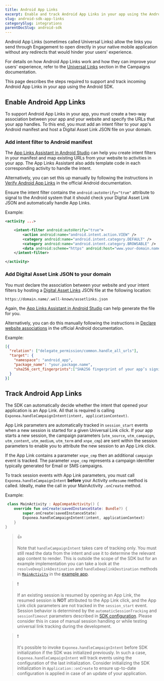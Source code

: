 ```yaml
---
title: Android App Links
excerpt: Enable and track Android App Links in your app using the Android SDK
slug: android-sdk-app-links
categorySlug: integrations
parentDocSlug: android-sdk
---
```


Android App Links (sometimes called Universal Links) allow the links you send through Engagement to open directly in your native mobile application without any redirects that would hinder your users' experience.

For details on how Android App Links work and how they can improve your users' experience, refer to the [Universal Links](https://documentation.bloomreach.com/engagement/docs/universal-link) section in the Campaigns documentation.

This page describes the steps required to support and track incoming Android App Links in your app using the Android SDK.

## Enable Android App Links

To support Android App Links in your app, you must create a two-way association between your app and your website and specify the URLs that your app handles. To this end, you must add an intent filter to your app's Android manifest and host a Digital Asset Link JSON file on your domain.

### Add intent filter to Android manifest

The [App Links Assistant in Android Studio](https://developer.android.com/studio/write/app-link-indexing.html#intent) can help you create intent filters in your manifest and map existing URLs from your website to activities in your app. The App Links Assistant also adds template code in each corresponding activity to handle the intent.

Alternatively, you can set this up manually by following the instructions in [Verify Android App Links](https://developer.android.com/training/app-links/verify-android-applinks) in the official Android documentation.

Ensure the intent filter contains the `android:autoVerify="true"` attribute to signal to the Android system that it should check your Digital Asset Link JSON and automatically handle App Links.

Example:

```xml
<activity ...>

    <intent-filter android:autoVerify="true">
        <action android:name="android.intent.action.VIEW" />
        <category android:name="android.intent.category.DEFAULT" />
        <category android:name="android.intent.category.BROWSABLE" />
        <data android:scheme="https" android:host="www.your-domain.name" />
    </intent-filter>

</activity>
```

### Add Digital Asset Link JSON to your domain

You must declare the association between your website and your intent filters by hosting a [Digital Asset Links](https://developers.google.com/digital-asset-links/v1/getting-started) JSON file at the following location:

```
https://domain.name/.well-known/assetlinks.json
```

Again, the [App Links Assistant in Android Studio](https://developer.android.com/studio/write/app-link-indexing.html#associatesite) can help generate the file for you.

Alternatively, you can do this manually following the instructions in [Declare website associations](https://developer.android.com/training/app-links/verify-android-applinks#web-assoc) in the official Android documentation.

Example:

```json
[{
  "relation": ["delegate_permission/common.handle_all_urls"],
  "target": {
    "namespace": "android_app",
    "package_name": "your.package.name",
    "sha256_cert_fingerprints":["SHA256 fingerprint of your app’s signing certificate"]
  }
}]
```

## Track Android App Links

The SDK can automatically decide whether the intent that opened your application is an App Link. All that is required is calling `Exponea.handleCampaignIntent(intent, applicationContext)`.

App Link parameters are automatically tracked in `session_start` events when a new session is started for a given Universal Link click. If your app starts a new session, the campaign parameters (`utm_source`, `utm_campaign`, `utm_content`, `utm_medium`, `utm_term` and `xnpe_cmp`) are sent within the session parameters to enable you to attribute the new session to an App Link click.

If the App Link contains a parameter `xnpe_cmp` then an additional `campaign` event is tracked. The parameter `xnpe_cmp` represents a campaign identifier typically generated for Email or SMS campaigns.

To track session events with App Link parameters, you must call `Exponea.handleCampaignIntent` **before** your Activity `onResume` method is called. Ideally, make the call in your MainActivity `.onCreate` method.

Example:

```kotlin
 class MainActivity : AppCompatActivity() {
    override fun onCreate(savedInstanceState: Bundle?) {
        super.onCreate(savedInstanceState)
        Exponea.handleCampaignIntent(intent, applicationContext)
    }
}
```

> 👍
>
> Note that `handleCampaignIntent` takes care of tracking only. You must still read the data from the intent and use it to determine the relevant app content to render. This is outside the scope of the SDK but for an example implementation you can take a look at the `resolveDeeplinkDestination` and `handleDeeplinkDestination` methods in [`MainActivity`](https://github.com/exponea/exponea-android-sdk/blob/main/app/src/main/java/com/exponea/example/view/MainActivity.kt) in the [example app](https://documentation.bloomreach.com/engagement/docs/android-sdk-example-app).

> ❗️
>
> If an existing session is resumed by opening an App Link, the resumed session is **NOT** attributed to the App Link click, and the App Link click parameters are not tracked in the `session_start` event. Session behavior is determined by the `automaticSessionTracking` and `sessionTimeout` parameters described in [SDK configuration](https://documentation.bloomreach.com/engagement/docs/android-sdk-configuration). Please consider this in case of manual session handling or while testing universal link tracking during the development.

> ❗️
>
> It's possible to invoke `Exponea.handleCampaignIntent` before SDK initialization if the SDK was initialized previously. In such a case, `Exponea.handleCampaignIntent` will track events using the configuration of the last initialization. Consider initializing the SDK initialization in `Application::onCreate` to ensure up-to-date configuration is applied in case of an update of your application.
